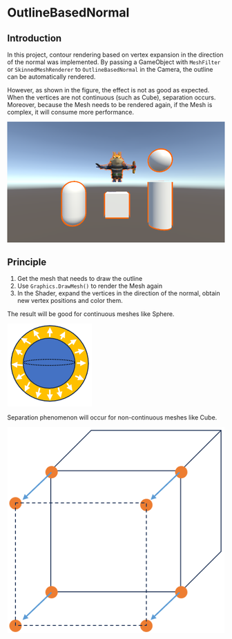 # OutlineBasedNormal

## Introduction
In this project, contour rendering based on vertex expansion in the direction of the normal was implemented. By passing a GameObject with `MeshFilter` or `SkinnedMeshRenderer` to `OutlineBasedNormal` in the Camera, the outline can be automatically rendered. 

However, as shown in the figure, the effect is not as good as expected. When the vertices are not continuous (such as Cube), separation occurs. Moreover, because the Mesh needs to be rendered again, if the Mesh is complex, it will consume more performance.

![result](/Imgs/ImageEffects/Outline/outline_Based_Normal_result.png)

## Principle
1. Get the mesh that needs to draw the outline
2. Use `Graphics.DrawMesh()` to render the Mesh again
3. In the Shader, expand the vertices in the direction of the normal, obtain new vertex positions and color them.

The result will be good for continuous meshes like Sphere.

![01](/Imgs/ImageEffects/Outline/outline_Based_Normal_01.png)

Separation phenomenon will occur for non-continuous meshes like Cube.

![02](/Imgs/ImageEffects/Outline/outline_Based_Normal_02.png)